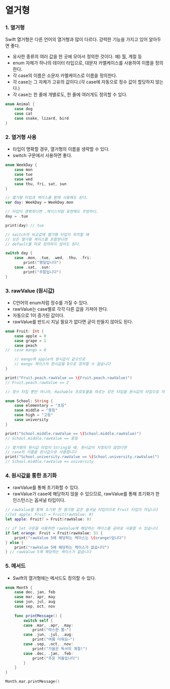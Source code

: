 # 열거형

### 1. 열거형

Swift 열거형은 다른 언어의 열거형과 많이 다르다. 강력한 기능을 가지고 있어 알아두면 좋다.

- 유사한 종류의 여러 값을 한 곳에 모아서  정의한 것이다. 예) 월, 계절 등
- enum 자체가 하나의 데이터 타입으로, 대문자 카멜케이스를 사용하여 이름을 정의한다.
- 각 case의 이름은 소문자 카멜케이스로 이름을 정의한다.
- 각 case는 그 자체가 고유의 값이다.(각 case에 자동으로 정수 값이 할당하지 않는다.)
- 각 case는 한 줄에 개별로도, 한 줄에 여러개도 정의할 수 있다.

```swift
enum Animal {
	case dog
	case cat
	case snake, lizard, bird
}
```

### 2. 열거형 사용

- 타입이 명확할 경우, 열거형의 이름을 생략할 수 있다.
- switch 구문에서 사용하면 좋다.

```swift
enum WeekDay {
	case mon
	case tue
	case wed
	case thu, fri, sat, sun
}

// 열거형 타입과 케이스를 함께 사용해도 된다.
var day: WeekDay = WeekDay.mon

// 타입이 명확하다면 .케이스처럼 표현해도 무방하다.
day = .tue

print(day) // tue

// switch의 비교값에 열거형 타입이 위치할 때
// 모든 열거형 케이스를 포함한다면
// default를 따로 정의하지 않아도 된다.

switch day {
	case .mon, .tue, .wed, .thu, .fri:
		print("평일입니다")
	case .sat, .sun:
		print("주말입니다")
}
```

### 3. rawValue (원시값)

- C언어의 enum처럼 정수를 가질 수 있다.
- rawValue는 case별로 각각 다른 값을 가져야 한다.
- 자동으로 1이 증가된 값이다.
- rawValue를 반드시 지닐 필요가 없다면 굳이 만들지 않아도 된다.

```swift
enum Fruit: Int {
    case apple = 0
    case grape = 1
    case peach
//  case mango = 0

    // mango와 apple의 원시값이 같으므로 
    // mango 케이스의 원시값을 0으로 정의할 수 없습니다
}

print("Fruit.peach.rawValue == \(Fruit.peach.rawValue)")
// Fruit.peach.rawValue == 2

// 정수 타입 뿐만 아니라, Hashable 프로토콜을 따르는 모든 타입을 원시값의 타입으로 지정할 수 있다.

enum School: String {
    case elementary = "초등"
    case middle = "중등"
    case high = "고등"
    case university
}

print("School.middle.rawValue == \(School.middle.rawValue)")
// School.middle.rawValue == 중등

// 열거형의 원시값 타입이 String일 때, 원시값이 지정되지 않았다면
// case의 이름을 원시값으로 사용합니다
print("School.university.rawValue == \(School.university.rawValue)")
// School.middle.rawValue == university
```

### 4. 원시값을 통한 초기화

- rawValue를 통해 초기화할 수 있다.
- rawValue가 case에 해당하지 않을 수 있으므로, rawValue를 통해 초기화가 한 인스턴스는 옵셔널 타입이다.

```swift
// rawValue를 통해 초기화 한 열거형 값은 옵셔널 타입이므로 Fruit 타입이 아닙니다
//let apple: Fruit = Fruit(rawValue: 0)
let apple: Fruit? = Fruit(rawValue: 0)

// if let 구문을 사용하면 rawValue에 해당하는 케이스를 곧바로 사용할 수 있습니다
if let orange: Fruit = Fruit(rawValue: 5) {
    print("rawValue 5에 해당하는 케이스는 \(orange)입니다")
} else {
    print("rawValue 5에 해당하는 케이스가 없습니다")
} // rawValue 5에 해당하는 케이스가 없습니다
```

### 5. 메서드

- Swift의 열거형에는 메서드도 정의할 수 있다.

```swift
enum Month {
    case dec, jan, feb
    case mar, apr, may
    case jun, jul, aug
    case sep, oct, nov
    
    func printMessage() {
        switch self {
        case .mar, .apr, .may:
            print("따스한 봄~")
        case .jun, .jul, .aug:
            print("여름 더워요~")
        case .sep, .oct, .nov:
            print("가을은 독서의 계절!")
        case .dec, .jan, .feb:
            print("추운 겨울입니다")
        }
    }
}

Month.mar.printMessage()
```